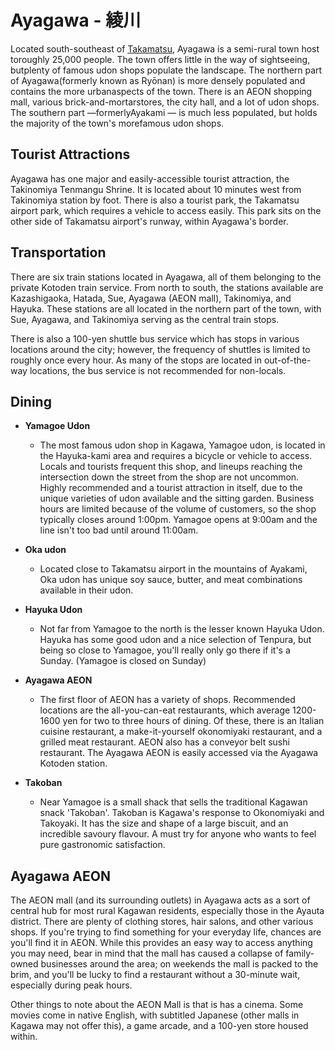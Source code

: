 # Ayagawa - 綾川

Located south-southeast of [Takamatsu](/takamatsu), Ayagawa is a semi-rural
town host toroughly 25,000 people. The town offers little in the way of
sightseeing, butplenty of famous udon shops populate the landscape. The northern
part of Ayagawa(formerly known as Ryōnan) is more densely populated and contains
the more urbanaspects of the town. There is an AEON shopping mall, various
brick-and-mortarstores, the city hall, and a lot of udon shops. The southern
part —formerlyAyakami — is much less populated, but holds the majority of the
town's morefamous udon shops.

## Tourist Attractions

Ayagawa has one major and easily-accessible tourist attraction, the Takinomiya
Tenmangu Shrine. It is located about 10 minutes west from Takinomiya station by
foot. There is also a tourist park, the Takamatsu airport park, which requires a
vehicle to access easily. This park sits on the other side of Takamatsu
airport's runway, within Ayagawa's border.

## Transportation

There are six train stations located in Ayagawa, all of them belonging to the
private Kotoden train service. From north to south, the stations available are
Kazashigaoka, Hatada, Sue, Ayagawa (AEON mall), Takinomiya, and Hayuka. These
stations are all located in the northern part of the town, with Sue, Ayagawa,
and Takinomiya serving as the central train stops.

There is also a 100-yen shuttle bus service which has stops in various locations
around the city; however, the frequency of shuttles is limited to roughly once
every hour. As many of the stops are located in out-of-the-way locations, the
bus service is not recommended for non-locals.

## Dining

- **Yamagoe Udon**
    - The most famous udon shop in Kagawa, Yamagoe udon, is located in the
    Hayuka-kami area and requires a bicycle or vehicle to access. Locals and
    tourists frequent this shop, and lineups reaching the intersection down the
    street from the shop are not uncommon. Highly recommended and a tourist
    attraction in itself, due to the unique varieties of udon available and the
    sitting garden. Business hours are limited because of the volume of
    customers, so the shop typically closes around 1:00pm. Yamagoe opens at
    9:00am and the line isn't too bad until around 11:00am.

- **Oka udon**
    - Located close to Takamatsu airport in the mountains of Ayakami, Oka udon has
    unique soy sauce, butter, and meat combinations available in their udon.

- **Hayuka Udon**
    - Not far from Yamagoe to the north is the lesser known Hayuka Udon. Hayuka
    has some good udon and a nice selection of Tenpura, but being so close to
    Yamagoe, you'll really only go there if it's a Sunday. (Yamagoe is closed
    on Sunday)

- **Ayagawa AEON**
    - The first floor of AEON has a variety of shops. Recommended locations are
    the all-you-can-eat restaurants, which average 1200-1600 yen for two to
    three hours of dining. Of these, there is an Italian cuisine restaurant, a
    make-it-yourself okonomiyaki restaurant, and a grilled meat restaurant. AEON
    also has a conveyor belt sushi restaurant. The Ayagawa AEON is easily
    accessed via the Ayagawa Kotoden station.

- **Takoban**
    - Near Yamagoe is a small shack that sells the traditional Kagawan snack
    'Takoban'. Takoban is Kagawa's response to Okonomiyaki and Takoyaki. 
    It has the size and shape of a large biscuit, and an incredible savoury
    flavour. A must try for anyone who wants to feel pure gastronomic
    satisfaction.

## Ayagawa AEON

The AEON mall (and its surrounding outlets) in Ayagawa acts as a sort of central
hub for most rural Kagawan residents, especially those in the Ayauta district.
There are plenty of clothing stores, hair salons, and other various shops. If
you're trying to find something for your everyday life, chances are you'll find
it in AEON. While this provides an easy way to access anything you may need,
bear in mind that the mall has caused a collapse of family-owned businesses
around the area; on weekends the mall is packed to the brim, and you'll be lucky
to find a restaurant without a 30-minute wait, especially during peak hours.

Other things to note about the AEON Mall is that is has a cinema. Some movies
come in native English, with subtitled Japanese (other malls in Kagawa may not
offer this), a game arcade, and a 100-yen store housed within.